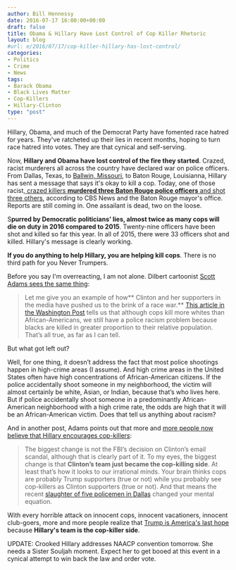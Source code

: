 ```yaml
---
author: Bill Hennessy
date: 2016-07-17 16:00:00+00:00
draft: false
title: Obama & Hillary Have Lost Control of Cop Killer Rhetoric
layout: blog
#url: e/2016/07/17/cop-killer-hillary-has-lost-control/
categories:
- Politics
- Crime
- News
tags:
- Barack Obama
- Black Lives Matter
- Cop-Killers
- Hillary-Clinton
type: "post"
---
```


Hillary, Obama, and much of the Democrat Party have fomented race hatred for years. They've ratcheted up their lies in recent months, hoping to turn race hatred into votes. They are that cynical and self-serving.

Now, **Hillary and Obama have lost control of the fire they started**. Crazed, racist murderers all across the country have declared war on police officers. From Dallas, Texas, to [Ballwin, Missouri](https://www.stltoday.com/news/local/crime-and-courts/wounded-ballwin-officer-forever-changed-by-injuries-department-says/article_f180374b-1a3f-5023-b3f0-e5bedb4fba27.html), to Baton Rouge, Louisianna, Hillary has sent a message that says it's okay to kill a cop. Today, one of those racist,[ crazed killers **murdered three Baton Rouge police officers** and shot three others](https://www.thegatewaypundit.com/2016/07/baton-rouge-updates-7-officers-shot-3-feared-dead/), according to CBS News and the Baton Rouge mayor's office. Reports are still coming in. One assailant is dead, two on the loose.

S**purred by Democratic politicians' lies, almost twice as many cops will die on duty in 2016 compared to 2015**. Twenty-nine officers have been shot and killed so far this year. In all of 2015, there were 33 officers shot and killed. Hillary's message is clearly working.

**If you do anything to help Hillary, you are helping kill cops**. There is no third path for you Never Trumpers.

Before you say I'm overreacting, I am not alone. Dilbert cartoonist [Scott Adams sees the same thing](https://blog.dilbert.com/post/147247313346/when-persuasion-turns-deadly):



> Let me give you an example of how** Clinton and her supporters in the media have pushed us to the brink of a race war.** [This article in the Washington Post](https://t.umblr.com/redirect?z=https%3A%2F%2Fwww.washingtonpost.com%2Fnews%2Fpost-nation%2Fwp%2F2016%2F07%2F11%2Farent-more-white-people-than-black-people-killed-by-police-yes-but-no%2F%3Fhpid%3Dhp_hp-top-table-main_whiteshootings-pn-8am%253Ahomepage%252Fstory&t=MDMzODg5Yzg4YTgwMzFjMGJjNDA2YmEyNDY1MGZiOTA3OWY2MDI2OCx2QkZJWFJaSw%3D%3D) tells us that although cops kill more whites than African-Americans, we still have a police racism problem because blacks are killed in greater proportion to their relative population. That’s all true, as far as I can tell.

But what got left out?

Well, for one thing, it doesn’t address the fact that most police shootings happen in high-crime areas (I assume). And high crime areas in the United States often have high concentrations of African-American citizens. If the police accidentally shoot someone in my neighborhood, the victim will almost certainly be white, Asian, or Indian, because that’s who lives here. But if police accidentally shoot someone in a predominantly African-American neighborhood with a high crime rate, the odds are high that it will be an African-American victim. Does that tell us anything about racism?



And in another post, Adams points out that more and [more people now believe that Hillary encourages cop-killers](https://blog.dilbert.com/post/147395227526/cop-killers-versus-racists):



> The biggest change is not the FBI’s decision on Clinton’s email scandal, although that is clearly part of it. To my eyes, the biggest change is that **Clinton’s team just became the cop-killing side**. At least that’s how it looks to our irrational minds. Your brain thinks cops are probably Trump supporters (true or not) while you probably see cop-killers as Clinton supporters (true or not). And that means the recent [slaughter of five policemen in Dallas](https://t.umblr.com/redirect?z=https%3A%2F%2Fen.wikipedia.org%2Fwiki%2F2016_shooting_of_Dallas_police_officers&t=OWUzODg1OTg1NTZlMDQ5ZGVjZTEyYzFjODI4Mjc1NGY4NGNkNjIwYyxEUHoxeWtjVQ%3D%3D) changed your mental equation.



With every horrible attack on innocent cops, innocent vacationers, innocent club-goers, more and more people realize that [Trump is America's last hope](https://hennessysview.com/2015/12/20/its-time-to-choose/) because **Hillary's team is the cop-killer side**.

UPDATE: Crooked Hillary addresses NAACP convention tomorrow. She needs a Sister Souljah moment. Expect her to get booed at this event in a cynical attempt to win back the law and order vote.
